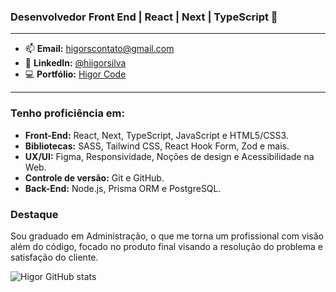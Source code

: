 ### Desenvolvedor Front End | React | Next | TypeScript 👋

<hr>

- 📫 **Email:** [higorscontato@gmail.com](mailto:higorscontato@gmail.com)
- 💼 **LinkedIn:** [@hiigorsilva](https://linkedin.com/in/hiigorsilva) 
- 💻 **Portfólio:** [Higor Code](https://higorcode.com.br)

<hr>

### Tenho proficiência em:

- **Front-End:** React, Next, TypeScript, JavaScript e HTML5/CSS3.
- **Bibliotecas:** SASS, Tailwind CSS, React Hook Form, Zod e mais.
- **UX/UI:** Figma, Responsividade, Noções de design e Acessibilidade na Web.
- **Controle de versão:** Git e GitHub.
- **Back-End:** Node.js, Prisma ORM e PostgreSQL.

### Destaque
Sou graduado em Administração, o que me torna um profissional com visão além do código, focado no produto final visando a resolução do problema e satisfação do cliente.

![Higor GitHub stats](https://github-readme-stats.vercel.app/api?username=hiigorsilva&show_icons=true&theme=radical)
